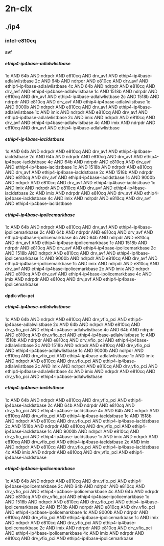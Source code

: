 # 2n-clx
## ./ip4
### intel-e810cq
#### avf
##### ethip4-ip4base-adlalwlistbase
1c AND 64b AND ndrpdr AND e810cq AND drv_avf AND ethip4-ip4base-adlalwlistbase
2c AND 64b AND ndrpdr AND e810cq AND drv_avf AND ethip4-ip4base-adlalwlistbase
4c AND 64b AND ndrpdr AND e810cq AND drv_avf AND ethip4-ip4base-adlalwlistbase
1c AND 1518b AND ndrpdr AND e810cq AND drv_avf AND ethip4-ip4base-adlalwlistbase
2c AND 1518b AND ndrpdr AND e810cq AND drv_avf AND ethip4-ip4base-adlalwlistbase
1c AND 9000b AND ndrpdr AND e810cq AND drv_avf AND ethip4-ip4base-adlalwlistbase
1c AND imix AND ndrpdr AND e810cq AND drv_avf AND ethip4-ip4base-adlalwlistbase
2c AND imix AND ndrpdr AND e810cq AND drv_avf AND ethip4-ip4base-adlalwlistbase
4c AND imix AND ndrpdr AND e810cq AND drv_avf AND ethip4-ip4base-adlalwlistbase
##### ethip4-ip4base-iacldstbase
1c AND 64b AND ndrpdr AND e810cq AND drv_avf AND ethip4-ip4base-iacldstbase
2c AND 64b AND ndrpdr AND e810cq AND drv_avf AND ethip4-ip4base-iacldstbase
4c AND 64b AND ndrpdr AND e810cq AND drv_avf AND ethip4-ip4base-iacldstbase
1c AND 1518b AND ndrpdr AND e810cq AND drv_avf AND ethip4-ip4base-iacldstbase
2c AND 1518b AND ndrpdr AND e810cq AND drv_avf AND ethip4-ip4base-iacldstbase
1c AND 9000b AND ndrpdr AND e810cq AND drv_avf AND ethip4-ip4base-iacldstbase
1c AND imix AND ndrpdr AND e810cq AND drv_avf AND ethip4-ip4base-iacldstbase
2c AND imix AND ndrpdr AND e810cq AND drv_avf AND ethip4-ip4base-iacldstbase
4c AND imix AND ndrpdr AND e810cq AND drv_avf AND ethip4-ip4base-iacldstbase
##### ethip4-ip4base-ipolicemarkbase
1c AND 64b AND ndrpdr AND e810cq AND drv_avf AND ethip4-ip4base-ipolicemarkbase
2c AND 64b AND ndrpdr AND e810cq AND drv_avf AND ethip4-ip4base-ipolicemarkbase
4c AND 64b AND ndrpdr AND e810cq AND drv_avf AND ethip4-ip4base-ipolicemarkbase
1c AND 1518b AND ndrpdr AND e810cq AND drv_avf AND ethip4-ip4base-ipolicemarkbase
2c AND 1518b AND ndrpdr AND e810cq AND drv_avf AND ethip4-ip4base-ipolicemarkbase
1c AND 9000b AND ndrpdr AND e810cq AND drv_avf AND ethip4-ip4base-ipolicemarkbase
1c AND imix AND ndrpdr AND e810cq AND drv_avf AND ethip4-ip4base-ipolicemarkbase
2c AND imix AND ndrpdr AND e810cq AND drv_avf AND ethip4-ip4base-ipolicemarkbase
4c AND imix AND ndrpdr AND e810cq AND drv_avf AND ethip4-ip4base-ipolicemarkbase
#### dpdk-vfio-pci
##### ethip4-ip4base-adlalwlistbase
1c AND 64b AND ndrpdr AND e810cq AND drv_vfio_pci AND ethip4-ip4base-adlalwlistbase
2c AND 64b AND ndrpdr AND e810cq AND drv_vfio_pci AND ethip4-ip4base-adlalwlistbase
4c AND 64b AND ndrpdr AND e810cq AND drv_vfio_pci AND ethip4-ip4base-adlalwlistbase
1c AND 1518b AND ndrpdr AND e810cq AND drv_vfio_pci AND ethip4-ip4base-adlalwlistbase
2c AND 1518b AND ndrpdr AND e810cq AND drv_vfio_pci AND ethip4-ip4base-adlalwlistbase
1c AND 9000b AND ndrpdr AND e810cq AND drv_vfio_pci AND ethip4-ip4base-adlalwlistbase
1c AND imix AND ndrpdr AND e810cq AND drv_vfio_pci AND ethip4-ip4base-adlalwlistbase
2c AND imix AND ndrpdr AND e810cq AND drv_vfio_pci AND ethip4-ip4base-adlalwlistbase
4c AND imix AND ndrpdr AND e810cq AND drv_vfio_pci AND ethip4-ip4base-adlalwlistbase
##### ethip4-ip4base-iacldstbase
1c AND 64b AND ndrpdr AND e810cq AND drv_vfio_pci AND ethip4-ip4base-iacldstbase
2c AND 64b AND ndrpdr AND e810cq AND drv_vfio_pci AND ethip4-ip4base-iacldstbase
4c AND 64b AND ndrpdr AND e810cq AND drv_vfio_pci AND ethip4-ip4base-iacldstbase
1c AND 1518b AND ndrpdr AND e810cq AND drv_vfio_pci AND ethip4-ip4base-iacldstbase
2c AND 1518b AND ndrpdr AND e810cq AND drv_vfio_pci AND ethip4-ip4base-iacldstbase
1c AND 9000b AND ndrpdr AND e810cq AND drv_vfio_pci AND ethip4-ip4base-iacldstbase
1c AND imix AND ndrpdr AND e810cq AND drv_vfio_pci AND ethip4-ip4base-iacldstbase
2c AND imix AND ndrpdr AND e810cq AND drv_vfio_pci AND ethip4-ip4base-iacldstbase
4c AND imix AND ndrpdr AND e810cq AND drv_vfio_pci AND ethip4-ip4base-iacldstbase
##### ethip4-ip4base-ipolicemarkbase
1c AND 64b AND ndrpdr AND e810cq AND drv_vfio_pci AND ethip4-ip4base-ipolicemarkbase
2c AND 64b AND ndrpdr AND e810cq AND drv_vfio_pci AND ethip4-ip4base-ipolicemarkbase
4c AND 64b AND ndrpdr AND e810cq AND drv_vfio_pci AND ethip4-ip4base-ipolicemarkbase
1c AND 1518b AND ndrpdr AND e810cq AND drv_vfio_pci AND ethip4-ip4base-ipolicemarkbase
2c AND 1518b AND ndrpdr AND e810cq AND drv_vfio_pci AND ethip4-ip4base-ipolicemarkbase
1c AND 9000b AND ndrpdr AND e810cq AND drv_vfio_pci AND ethip4-ip4base-ipolicemarkbase
1c AND imix AND ndrpdr AND e810cq AND drv_vfio_pci AND ethip4-ip4base-ipolicemarkbase
2c AND imix AND ndrpdr AND e810cq AND drv_vfio_pci AND ethip4-ip4base-ipolicemarkbase
4c AND imix AND ndrpdr AND e810cq AND drv_vfio_pci AND ethip4-ip4base-ipolicemarkbase